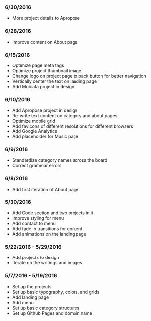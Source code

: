 ### 6/30/2016
- More project details to Apropose

### 6/28/2016
- Improve content on About page

### 6/15/2016
- Optimize page meta tags
- Optimize project thumbnail image
- Change logo on project page to back button for better navigation
- Vertically center the text on landing page
- Add Mobiata project in design

### 6/10/2016
- Add Apropose project in design
- Re-write text content on category and about pages
- Optimize mobile grid
- Add favicons of different resolutions for different browsers
- Add Google Analytics
- Add placeholder for Music page

### 6/9/2016
- Standardize category names across the board
- Correct grammar errors

### 6/8/2016
- Add first iteration of About page

### 5/30/2016
- Add Code section and two projects in it
- Improve styling for menu
- Add contact to menu
- Add fade in transitions for content
- Add animations on the landing page

### 5/22/2016 - 5/29/2016
- Add projects to design
- Iterate on the writings and images

### 5/7/2016 - 5/19/2016
- Set up the projects
- Set up basic typography, colors, and grids
- Add landing page
- Add menu
- Set up basic category structures
- Set up Github Pages and domain name

